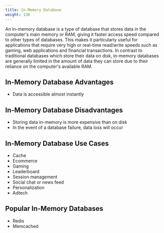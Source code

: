 ```yaml
---
title: In-Memory Database
weight: 138
---
```



An in-memory database is a type of database that stores data in the computer's main memory or RAM, giving it faster access speed compared to other types of databases. This makes it particularly useful for applications that require very high or real-time read/write speeds such as gaming, web applications and financial transactions. In contrast to traditional databases which store their data on disk, in-memory databases are generally limited in the amount of data they can store due to their reliance on the computer's available RAM.

## In-Memory Database Advantages

- Data is accessible almost instantly

## In-Memory Database Disadvantages

- Storing data in-memory is more expensive than on disk
- In the event of a database failure, data loss will occur

## In-Memory Database Use Cases

- Cache
- Ecommerce
- Gaming
- Leaderboard
- Session management
- Social chat or news feed
- Personalization
- Adtech

## Popular In-Memory Databases

- Redis
- Memcached

